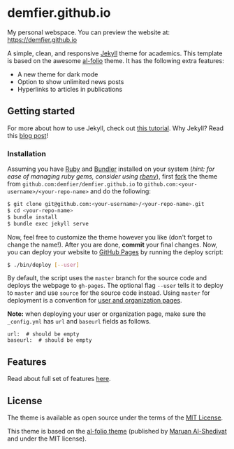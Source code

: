 # demfier.github.io

My personal webspace.
You can preview the website at: https://demfier.github.io

A simple, clean, and responsive [Jekyll](https://jekyllrb.com/) theme for academics.
This template is based on the awesome [al-folio](https://alshedivat.github.io/al-folio/) theme.
It has the following extra features:

- A new theme for dark mode
- Option to show unlimited news posts
- Hyperlinks to articles in publications


## Getting started

For more about how to use Jekyll, check out [this tutorial](https://www.taniarascia.com/make-a-static-website-with-jekyll/).
Why Jekyll? Read this [blog post](https://karpathy.github.io/2014/07/01/switching-to-jekyll/)!


### Installation

Assuming you have [Ruby](https://www.ruby-lang.org/en/downloads/) and [Bundler](https://bundler.io/) installed on your system (*hint: for ease of managing ruby gems, consider using [rbenv](https://github.com/rbenv/rbenv)*), first [fork](https://guides.github.com/activities/forking/) the theme from `github.com:demfier/demfier.github.io` to `github.com:<your-username>/<your-repo-name>` and do the following:

```bash
$ git clone git@github.com:<your-username>/<your-repo-name>.git
$ cd <your-repo-name>
$ bundle install
$ bundle exec jekyll serve
```

Now, feel free to customize the theme however you like (don't forget to change the name!).
After you are done, **commit** your final changes.
Now, you can deploy your website to [GitHub Pages](https://pages.github.com/) by running the deploy script:

```bash
$ ./bin/deploy [--user]
```
By default, the script uses the `master` branch for the source code and deploys the webpage to `gh-pages`.
The optional flag `--user` tells it to deploy to `master` and use `source` for the source code instead.
Using `master` for deployment is a convention for [user and organization pages](https://help.github.com/articles/user-organization-and-project-pages/).

**Note:** when deploying your user or organization page, make sure the `_config.yml` has `url` and `baseurl` fields as follows.

```
url:  # should be empty
baseurl:  # should be empty
```

## Features

Read about full set of features [here](https://github.com/alshedivat/al-folio#features).

## License

The theme is available as open source under the terms of the [MIT License](https://opensource.org/licenses/MIT).

This theme is based on the [al-folio theme](https://github.com/alshedivat/al-folio#features) (published by [Maruan Al-Shedivat](https://www.cs.cmu.edu/~mshediva/) and under the MIT license).
